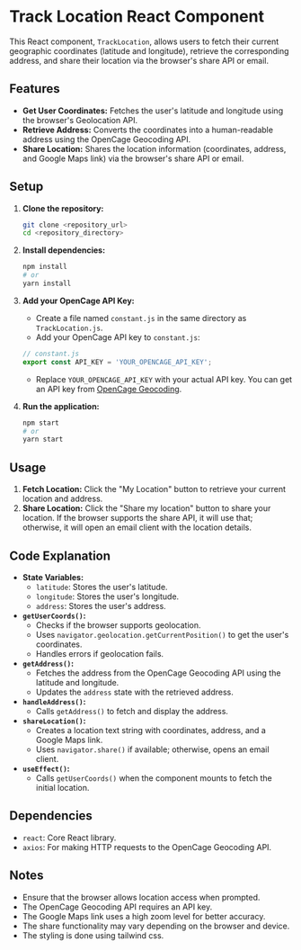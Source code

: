 # Track Location React Component

This React component, `TrackLocation`, allows users to fetch their current geographic coordinates (latitude and longitude), retrieve the corresponding address, and share their location via the browser's share API or email.

## Features

-   **Get User Coordinates:** Fetches the user's latitude and longitude using the browser's Geolocation API.
-   **Retrieve Address:** Converts the coordinates into a human-readable address using the OpenCage Geocoding API.
-   **Share Location:** Shares the location information (coordinates, address, and Google Maps link) via the browser's share API or email.

## Setup

1.  **Clone the repository:**
    ```bash
    git clone <repository_url>
    cd <repository_directory>
    ```
2.  **Install dependencies:**
    ```bash
    npm install
    # or
    yarn install
    ```
3.  **Add your OpenCage API Key:**
    -   Create a file named `constant.js` in the same directory as `TrackLocation.js`.
    -   Add your OpenCage API key to `constant.js`:

    ```javascript
    // constant.js
    export const API_KEY = 'YOUR_OPENCAGE_API_KEY';
    ```
    -   Replace `YOUR_OPENCAGE_API_KEY` with your actual API key. You can get an API key from [OpenCage Geocoding](https://opencagedata.com/).

4.  **Run the application:**
    ```bash
    npm start
    # or
    yarn start
    ```

## Usage

1.  **Fetch Location:** Click the "My Location" button to retrieve your current location and address.
2.  **Share Location:** Click the "Share my location" button to share your location. If the browser supports the share API, it will use that; otherwise, it will open an email client with the location details.

## Code Explanation

-   **State Variables:**
    -   `latitude`: Stores the user's latitude.
    -   `longitude`: Stores the user's longitude.
    -   `address`: Stores the user's address.
-   **`getUserCoords()`:**
    -   Checks if the browser supports geolocation.
    -   Uses `navigator.geolocation.getCurrentPosition()` to get the user's coordinates.
    -   Handles errors if geolocation fails.
-   **`getAddress()`:**
    -   Fetches the address from the OpenCage Geocoding API using the latitude and longitude.
    -   Updates the `address` state with the retrieved address.
-   **`handleAddress()`:**
    -   Calls `getAddress()` to fetch and display the address.
-   **`shareLocation()`:**
    -   Creates a location text string with coordinates, address, and a Google Maps link.
    -   Uses `navigator.share()` if available; otherwise, opens an email client.
-   **`useEffect()`:**
    -   Calls `getUserCoords()` when the component mounts to fetch the initial location.

## Dependencies

-   `react`: Core React library.
-   `axios`: For making HTTP requests to the OpenCage Geocoding API.

## Notes

-   Ensure that the browser allows location access when prompted.
-   The OpenCage Geocoding API requires an API key.
-   The Google Maps link uses a high zoom level for better accuracy.
-   The share functionality may vary depending on the browser and device.
-   The styling is done using tailwind css.
